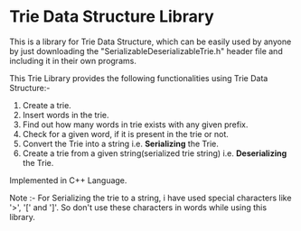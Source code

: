 # Trie Data Structure Library
This is a library for Trie Data Structure, which can be easily used by anyone by just downloading the "SerializableDeserializableTrie.h" header file and including it in their own programs.

This Trie Library provides the following functionalities using Trie Data Structure:-
1. Create a trie.
2. Insert words in the trie.
2. Find out how many words in trie exists with any given prefix.
3. Check for a given word, if it is present in the trie or not.
4. Convert the Trie into a string i.e. **Serializing** the Trie.
5. Create a trie from a given string(serialized trie string) i.e. **Deserializing** the Trie.

Implemented in C++ Language.

Note :- For Serializing the trie to a string, i have used special characters like '>', '\[\' and ']'. 
So don't use these characters in words while using this library.
